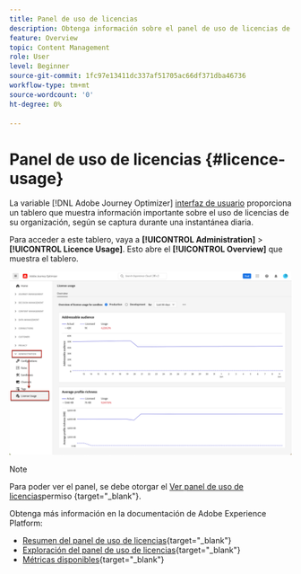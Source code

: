 ```yaml
---
title: Panel de uso de licencias
description: Obtenga información sobre el panel de uso de licencias de Journey Optimizer
feature: Overview
topic: Content Management
role: User
level: Beginner
source-git-commit: 1fc97e13411dc337af51705ac66df371dba46736
workflow-type: tm+mt
source-wordcount: '0'
ht-degree: 0%

---
```


# Panel de uso de licencias {#licence-usage}

La variable [!DNL Adobe Journey Optimizer] [interfaz de usuario](../start/user-interface.md) proporciona un tablero que muestra información importante sobre el uso de licencias de su organización, según se captura durante una instantánea diaria.

Para acceder a este tablero, vaya a **[!UICONTROL Administration]** > **[!UICONTROL Licence Usage]**. Esto abre el **[!UICONTROL Overview]** que muestra el tablero.

![](assets/licence-usage-dashboard.png)

>[!NOTE]
>
>Para poder ver el panel, se debe otorgar el [Ver panel de uso de licencias](https://experienceleague.adobe.com/docs/experience-platform/dashboards/permissions.html?lang=en#available-permissions)permiso {target=&quot;_blank&quot;}.

Obtenga más información en la documentación de Adobe Experience Platform:

* [Resumen del panel de uso de licencias](https://experienceleague.adobe.com/docs/experience-platform/dashboards/guides/license-usage.html){target=&quot;_blank&quot;}
* [Exploración del panel de uso de licencias](https://experienceleague.adobe.com/docs/experience-platform/dashboards/guides/license-usage.html#exploring-the-license-usage-dashboard){target=&quot;_blank&quot;}
* [Métricas disponibles](https://experienceleague.adobe.com/docs/experience-platform/dashboards/guides/license-usage.html#available-metrics){target=&quot;_blank&quot;}
